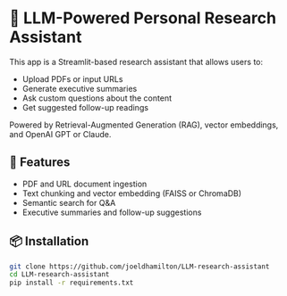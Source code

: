 # 🧠 LLM-Powered Personal Research Assistant

This app is a Streamlit-based research assistant that allows users to:

- Upload PDFs or input URLs
- Generate executive summaries
- Ask custom questions about the content
- Get suggested follow-up readings

Powered by Retrieval-Augmented Generation (RAG), vector embeddings, and OpenAI GPT or Claude.

## 🚀 Features

- PDF and URL document ingestion
- Text chunking and vector embedding (FAISS or ChromaDB)
- Semantic search for Q&A
- Executive summaries and follow-up suggestions

## 📦 Installation

```bash
git clone https://github.com/joeldhamilton/LLM-research-assistant
cd LLM-research-assistant
pip install -r requirements.txt

